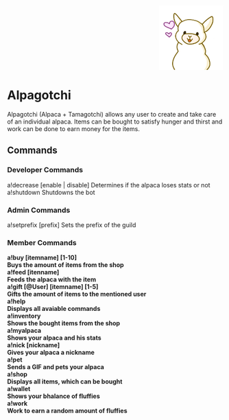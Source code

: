 <p align="right">  
  <img src="src/main/resources/Alpagotchi.png" width="150" height="150" title="Avatar">
</p>
<h1>
  Alpagotchi
</h1>
<p>
  Alpagotchi (Alpaca + Tamagotchi) allows any user to create and take care of an individual alpaca. 
  Items can be bought to satisfy hunger and thirst and work can be done to earn money for the items.
</p>
<h2>
  Commands
</h2>
<h3>
  Developer Commands
</h3>
<p>
  a!decrease [enable | disable] Determines if the alpaca loses stats or not<br>  
  a!shutdown Shutdowns the bot
</p>
<h3>
  Admin Commands
</h3>
<p>
  a!setprefix [prefix] Sets the prefix of the guild
</p>
<h3>
  Member Commands
</h3>
<p>
  <b>a!buy [itemname] [1-10]</br> Buys the amount of items from the shop<br>
  <b>a!feed [itenname]</br> Feeds the alpaca with the item<br>
  <b>a!gift [@User] [itemname] [1-5]</br> Gifts the amount of items to the mentioned user<br>
  <b>a!help</br> Displays all avaiable commands<br>
  <b>a!inventory</br> Shows the bought items from the shop<br>
  <b>a!myalpaca</br> Shows your alpaca and his stats<br>
  <b>a!nick [nickname]</br> Gives your alpaca a nickname<br>
  <b>a!pet</br> Sends a GIF and pets your alpaca<br>
  <b>a!shop</br> Displays all items, which can be bought<br>
  <b>a!wallet</br> Shows your bhalance of fluffies<br>
  <b>a!work</br> Work to earn a random amount of fluffies<br>
</p>
